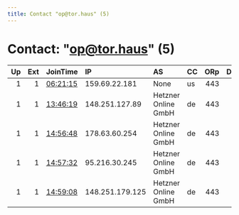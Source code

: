 ```yaml
---
title: Contact "op@tor.haus" (5)
---
```


# Contact: "op@tor.haus" (5)

|   Up |   Ext | JoinTime                                                                                            | IP              | AS                  | CC   |   ORp |   Dirp | OS      | Version   | Nickname       |   eFamMembers |
|-----:|------:|:----------------------------------------------------------------------------------------------------|:----------------|:--------------------|:-----|------:|-------:|:--------|:----------|:---------------|--------------:|
|    1 |     1 | [06:21:15](https://metrics.torproject.org/rs.html#details/133C1E1D7026FEE535E5661816E5308508868335) | 159.69.22.181   | None                | us   |   443 |     80 | Linux   | 0.2.9.15  | srv6htztorhaus |             6 |
|    1 |     1 | [13:46:19](https://metrics.torproject.org/rs.html#details/9BAB79FF045762BA9A198D5C2E3C4E13809BFA0E) | 148.251.127.89  | Hetzner Online GmbH | de   |   443 |     80 | Linux   | 0.2.9.14  | srv1htztorhaus |             6 |
|    1 |     1 | [14:56:48](https://metrics.torproject.org/rs.html#details/2AE3A2BB39B7AE19EC3D1CAA9C254639DEB1BDFF) | 178.63.60.254   | Hetzner Online GmbH | de   |   443 |     80 | Linux   | 0.3.3.7   | srv2htztorhaus |             6 |
|    1 |     1 | [14:57:32](https://metrics.torproject.org/rs.html#details/330E14B1193FB587F0C53EE8C60B101BEC02B603) | 95.216.30.245   | Hetzner Online GmbH | de   |   443 |     80 | Linux   | 0.3.1.10  | srv4htztorhaus |             6 |
|    1 |     1 | [14:59:08](https://metrics.torproject.org/rs.html#details/11FD874ED944460A2B8655F2D09CEF89AF0D6D46) | 148.251.179.125 | Hetzner Online GmbH | de   |   443 |     80 | Windows | 0.3.2.10  | srv5htztorhaus |             6 |
